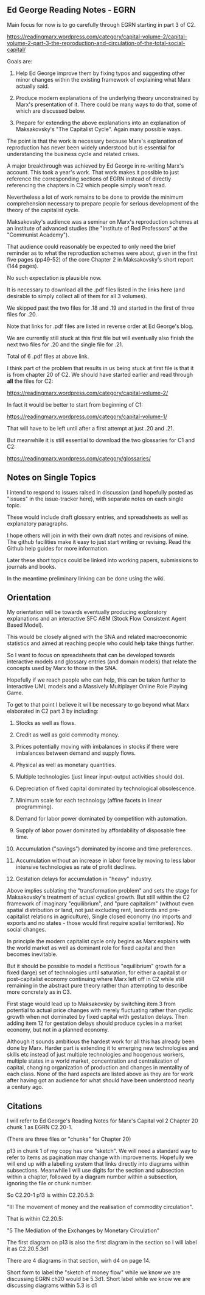 ## Ed George Reading Notes - EGRN


Main focus for now is to go carefully through EGRN starting in part 3 of C2.

https://readingmarx.wordpress.com/category/capital-volume-2/capital-volume-2-part-3-the-reproduction-and-circulation-of-the-total-social-capital/

Goals are:

1. Help Ed George improve them by fixing typos and suggesting other minor changes within the existing framework of explaining what Marx actually said.

2. Produce modern explanations of the underlying theory unconstrained by Marx's presentation of it. There could be many ways to do that, some of which are discussed below.

3. Prepare for extending the above explanations into an explanation of Maksakovsky's "The Capitalist Cycle". Again many possible ways.

The point is that the work is necessary because Marx's explanation of reproduction has never been widely understood but is essential for understanding the business cycle and related crises.

A major breakthrough was achieved by Ed George in re-writing Marx's account. This took a year's work. 
That work makes it possible to just reference the corresponding sections of EGRN instead of directly referencing the chapters in C2 which people simply won't read.

Nevertheless a lot of work remains to be done to provide the minimum comprehension necessary to prepare people for serious development of the theory of the capitalist cycle.

Maksakovsky's audience was a seminar on Marx's reproduction schemes at an institute of advanced studies (the "Institute of Red Professors" at the "Communist Academy").

That audience could reasonably be expected to only need the brief reminder as to what the reproduction schemes were about, 
given in the first five pages (pp49-52) of the core Chapter 2 in Maksakovsky's short report (144 pages).

No such expectation is plausible now.

It is necessary to download all the .pdf files listed in the links here (and desirable to simply collect all of them for all 3 volumes).

We skipped past the two files for .18 and .19 and started in the first of three files for .20.

Note that links for .pdf files are listed in reverse order at Ed George's blog.

We are currently still stuck at this first file but will eventually also finish the next two files for .20 and the single file for .21.

Total of 6 .pdf files at above link.

I think part of the problem that results in us being stuck at first file is that it is from chapter 20 of C2. 
We should have started earlier and read through **all** the files for C2:

https://readingmarx.wordpress.com/category/capital-volume-2/

In fact it would be better to start from beginning of C1:

https://readingmarx.wordpress.com/category/capital-volume-1/

That will have to be left until after a first attempt at just .20 and .21.

But meanwhile it is still essential to download the two glossaries for C1 and C2:

https://readingmarx.wordpress.com/category/glossaries/

## Notes on Single Topics

I intend to respond to issues raised in discussion (and hopefully posted as "issues" in the issue-tracker here), with separate notes on each single topic.

These would include draft glossary entries, and spreadsheets as well as explanatory paragraphs.

I hope others will join in with their own draft notes and revisions of mine. The github facilities make it easy to just start writing or revising.
Read the Github help guides for more information.

Later these short topics could be linked into working papers, submissions to journals and books.

In the meantime preliminary linking can be done using the wiki.

## Orientation

My orientation will be towards eventually producing exploratory explanations and an interactive SFC ABM (Stock Flow Consistent Agent Based Model).

This would be closely aligned with the SNA and related macroeconomic statistics and aimed at reaching people who could help take things further.

So I want to focus on spreadsheets that can be developed towards interactive models and glossary entries (and domain models)
that relate the concepts used by Marx to those in the SNA.

Hopefully if we reach people who can help, this can be taken further to interactive UML models and a Massively Multiplayer Online Role Playing Game.

To get to that point I believe it will be necessary to go beyond what Marx elaborated in C2 part 3 by including:

1. Stocks as well as flows.

2. Credit as well as gold commodity money.

3. Prices potentially moving with imbalances in stocks if there were imbalances between demand and supply flows.

4. Physical as well as monetary quantities.

5. Multiple technologies (just linear input-output activities should do).

6. Depreciation of fixed capital dominated by technological obsolescence.

7. Minimum scale for each technology (affine facets in linear programming).

8. Demand for labor power dominated by competition with automation.

9. Supply of labor power dominated by affordability of disposable free time.

10. Accumulation ("savings") dominated by income and time preferences.

11. Accumulation without an increase in labor force by moving to less labor intensive technologies as rate of profit declines.

12. Gestation delays for accumulation in "heavy" industry.

Above implies sublating the "transformation problem" and sets the stage for Maksakovsky's treatment of actual cyclical growth. But still within the C2 framework of imaginary "equilibrium", and "pure capitalism" (without even spatial distribution or land, not just excluding rent, landlords and pre-capitalist relations in agriculture), Single closed economy (no imports and exports and no states - those would first require spatial territories). No social changes.

In principle the modern capitalist cycle only begins as Marx explains with the world market as well as dominant role for fixed capital and then becomes inevitable.

But it should be possible to model a fictitious "equilibrium" growth for a fixed (large) set of technologies until saturation, for either a capitalist or post-capitalist economy continuing where Marx left off in C2 while still remaining in the abstract pure theory rather than attempting to describe more concretely as in C3.

First stage would lead up to Maksakovsky by switching item 3 from potential to actual price changes with merely fluctuating rather than cyclic growth when not dominated by fixed capital with gestation delays. Then adding item 12 for gestation delays should produce cycles in a market economy, but not in a planned economy.

Although it sounds ambitious the hardest work for all this has already been done by Marx. Harder part is extending it to emerging new technologies and skills etc instead of just multiple technologies and hoogenous workers, multiple states in a world market, concentration and centralization of capital, changing organization of production and changes in mentality of each class. None of the hard aspects are listed above as they are for work after having got an audience for what should have been understood nearly a century ago.

## Citations

I will refer to Ed George's Reading Notes for Marx's Capital vol 2 Chapter
20 chunk 1 as EGRN C2.20-1.

(There are three files or "chunks" for Chapter 20)

p13 in chunk 1 of my copy has one "sketch". We will need a standard way to
refer to items as pagination may change with improvements. Hopefully we
will end up with a labelling system that links directly into diagrams
within subsections. Meanwhile I will use digits for the section and
subsection within a chapter, followed by a diagram number within a
subsection, ignoring the file or chunk number.

So C2.20-1 p13 is within C2.20.5.3:

"III The movement of money and the
realisation of commodity circulation".

That is within C2.20.5:

"5 The Mediation of the Exchanges by Monetary Circulation"

The first diagram on  p13 is also the first diagram in the section so I will label it as C2.20.5.3d1

There are 4 diagrams in that section, wirh d4 on page 14.

Short form to label the "sketch of money flow" while we know we are
discussing EGRN ch20 would be 5.3d1. Short label while we know we are
discussing diagrams within 5.3 is d1





